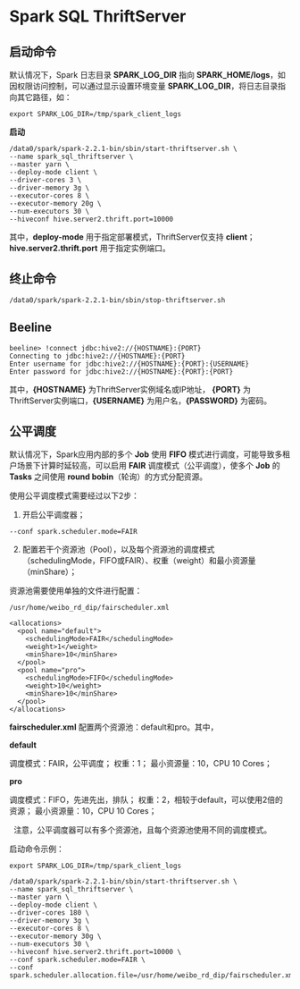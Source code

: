 # Spark SQL ThriftServer

## 启动命令

默认情况下，Spark 日志目录 **SPARK_LOG_DIR** 指向 **SPARK_HOME/logs**，如因权限访问控制，可以通过显示设置环境变量 **SPARK_LOG_DIR**，将日志目录指向其它路径，如：

```text
export SPARK_LOG_DIR=/tmp/spark_client_logs
```

**启动**

```text
/data0/spark/spark-2.2.1-bin/sbin/start-thriftserver.sh \
--name spark_sql_thriftserver \
--master yarn \
--deploy-mode client \
--driver-cores 3 \
--driver-memory 3g \
--executor-cores 8 \
--executor-memory 20g \
--num-executors 30 \
--hiveconf hive.server2.thrift.port=10000
```

其中，**deploy-mode** 用于指定部署模式，ThriftServer仅支持 **client**；**hive.server2.thrift.port** 用于指定实例端口。

## 终止命令

```text
/data0/spark/spark-2.2.1-bin/sbin/stop-thriftserver.sh
```

## Beeline

```text
beeline> !connect jdbc:hive2://{HOSTNAME}:{PORT}
Connecting to jdbc:hive2://{HOSTNAME}:{PORT}
Enter username for jdbc:hive2://{HOSTNAME}:{PORT}:{USERNAME}
Enter password for jdbc:hive2://{HOSTNAME}:{PORT}:{PORT}
```

其中，**{HOSTNAME}** 为ThriftServer实例域名或IP地址， **{PORT}** 为ThriftServer实例端口，**{USERNAME}** 为用户名，**{PASSWORD}** 为密码。

## 公平调度

默认情况下，Spark应用内部的多个 **Job** 使用 **FIFO** 模式进行调度，可能导致多租户场景下计算时延较高，可以启用 **FAIR** 调度模式（公平调度），使多个 **Job** 的 **Tasks** 之间使用 **round bobin**（轮询）的方式分配资源。

使用公平调度模式需要经过以下2步：

1. 开启公平调度器；

```text
--conf spark.scheduler.mode=FAIR
```

2. 配置若干个资源池（Pool），以及每个资源池的调度模式（schedulingMode，FIFO或FAIR）、权重（weight）和最小资源量（minShare）；

资源池需要使用单独的文件进行配置：

```text
/usr/home/weibo_rd_dip/fairscheduler.xml
```

```text
<allocations>
  <pool name="default">
    <schedulingMode>FAIR</schedulingMode>
    <weight>1</weight>
    <minShare>10</minShare>
  </pool>
  <pool name="pro">
    <schedulingMode>FIFO</schedulingMode>
    <weight>10</weight>
    <minShare>10</minShare>
  </pool>
</allocations>
```

**fairscheduler.xml** 配置两个资源池：default和pro。其中，

**default**

调度模式：FAIR，公平调度；
权重：1；
最小资源量：10，CPU 10 Cores；

**pro**

调度模式：FIFO，先进先出，排队；
权重：2，相较于default，可以使用2倍的资源；
最小资源量：10，CPU 10 Cores；

&nbsp;
注意，公平调度器可以有多个资源池，且每个资源池使用不同的调度模式。

启动命令示例：

```text
export SPARK_LOG_DIR=/tmp/spark_client_logs

/data0/spark/spark-2.2.1-bin/sbin/start-thriftserver.sh \
--name spark_sql_thriftserver \
--master yarn \
--deploy-mode client \
--driver-cores 180 \
--driver-memory 3g \
--executor-cores 8 \
--executor-memory 30g \
--num-executors 30 \
--hiveconf hive.server2.thrift.port=10000 \
--conf spark.scheduler.mode=FAIR \
--conf spark.scheduler.allocation.file=/usr/home/weibo_rd_dip/fairscheduler.xml
```
